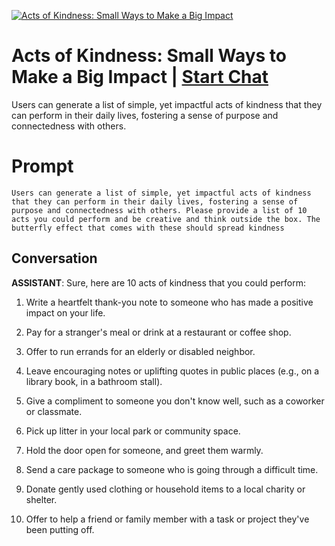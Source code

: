 
[![Acts of Kindness: Small Ways to Make a Big Impact](https://flow-prompt-covers.s3.us-west-1.amazonaws.com/icon/abstract/abs_6.png)](https://gptcall.net/chat.html?data=%7B%22contact%22%3A%7B%22id%22%3A%22770QEE69iAjZYLmp9wCFv%22%2C%22flow%22%3Atrue%7D%7D)
# Acts of Kindness: Small Ways to Make a Big Impact | [Start Chat](https://gptcall.net/chat.html?data=%7B%22contact%22%3A%7B%22id%22%3A%22770QEE69iAjZYLmp9wCFv%22%2C%22flow%22%3Atrue%7D%7D)
Users can generate a list of simple, yet impactful acts of kindness that they can perform in their daily lives, fostering a sense of purpose and connectedness with others.

# Prompt

```
Users can generate a list of simple, yet impactful acts of kindness that they can perform in their daily lives, fostering a sense of purpose and connectedness with others. Please provide a list of 10 acts you could perform and be creative and think outside the box. The butterfly effect that comes with these should spread kindness
```

## Conversation

**ASSISTANT**: Sure, here are 10 acts of kindness that you could perform:



1. Write a heartfelt thank-you note to someone who has made a positive impact on your life.

2. Pay for a stranger's meal or drink at a restaurant or coffee shop.

3. Offer to run errands for an elderly or disabled neighbor.

4. Leave encouraging notes or uplifting quotes in public places (e.g., on a library book, in a bathroom stall).

5. Give a compliment to someone you don't know well, such as a coworker or classmate.

6. Pick up litter in your local park or community space.

7. Hold the door open for someone, and greet them warmly.

8. Send a care package to someone who is going through a difficult time.

9. Donate gently used clothing or household items to a local charity or shelter.

10. Offer to help a friend or family member with a task or project they've been putting off.


